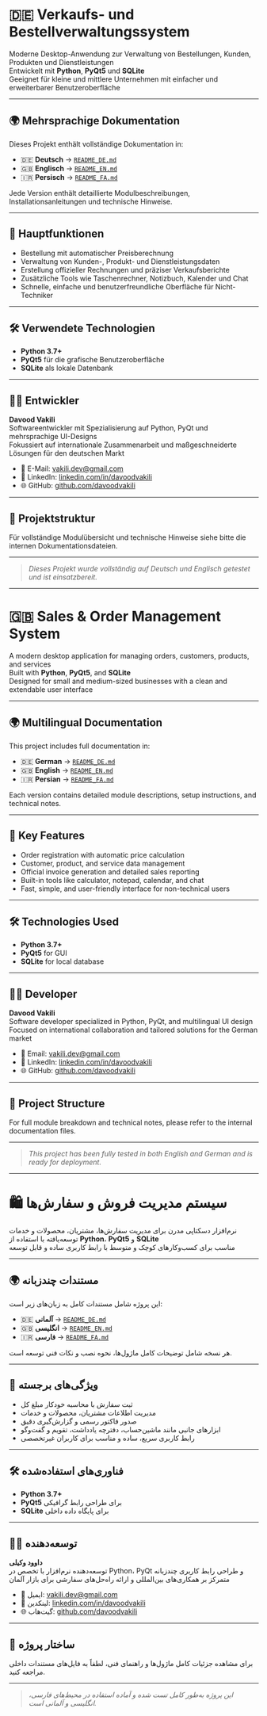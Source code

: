 # 🇩🇪 Verkaufs- und Bestellverwaltungssystem

Moderne Desktop-Anwendung zur Verwaltung von Bestellungen, Kunden, Produkten und Dienstleistungen  
Entwickelt mit **Python**, **PyQt5** und **SQLite**  
Geeignet für kleine und mittlere Unternehmen mit einfacher und erweiterbarer Benutzeroberfläche

---

## 🌍 Mehrsprachige Dokumentation

Dieses Projekt enthält vollständige Dokumentation in:

- 🇩🇪 **Deutsch** → [`README_DE.md`](./README_DE.md)  
- 🇬🇧 **Englisch** → [`README_EN.md`](./README_EN.md)  
- 🇮🇷 **Persisch** → [`README_FA.md`](./README_FA.md)

Jede Version enthält detaillierte Modulbeschreibungen, Installationsanleitungen und technische Hinweise.

---

## 🚀 Hauptfunktionen

- Bestellung mit automatischer Preisberechnung  
- Verwaltung von Kunden-, Produkt- und Dienstleistungsdaten  
- Erstellung offizieller Rechnungen und präziser Verkaufsberichte  
- Zusätzliche Tools wie Taschenrechner, Notizbuch, Kalender und Chat  
- Schnelle, einfache und benutzerfreundliche Oberfläche für Nicht-Techniker

---

## 🛠️ Verwendete Technologien

- **Python 3.7+**  
- **PyQt5** für die grafische Benutzeroberfläche  
- **SQLite** als lokale Datenbank

---

## 👨‍💻 Entwickler

**Davood Vakili**  
Softwareentwickler mit Spezialisierung auf Python, PyQt und mehrsprachige UI-Designs  
Fokussiert auf internationale Zusammenarbeit und maßgeschneiderte Lösungen für den deutschen Markt

- 📧 E-Mail: vakili.dev@gmail.com  
- 💼 LinkedIn: [linkedin.com/in/davoodvakili](https://linkedin.com/in/davoodvakili)  
- 🌐 GitHub: [github.com/davoodvakili](https://github.com/davoodvakili)

---

## 📁 Projektstruktur

Für vollständige Modulübersicht und technische Hinweise siehe bitte die internen Dokumentationsdateien.

---

> _Dieses Projekt wurde vollständig auf Deutsch und Englisch getestet und ist einsatzbereit._


---


# 🇬🇧 Sales & Order Management System

A modern desktop application for managing orders, customers, products, and services  
Built with **Python**, **PyQt5**, and **SQLite**  
Designed for small and medium-sized businesses with a clean and extendable user interface

---

## 🌍 Multilingual Documentation

This project includes full documentation in:

- 🇩🇪 **German** → [`README_DE.md`](./README_DE.md)  
- 🇬🇧 **English** → [`README_EN.md`](./README_EN.md)  
- 🇮🇷 **Persian** → [`README_FA.md`](./README_FA.md)

Each version contains detailed module descriptions, setup instructions, and technical notes.

---

## 🚀 Key Features

- Order registration with automatic price calculation  
- Customer, product, and service data management  
- Official invoice generation and detailed sales reporting  
- Built-in tools like calculator, notepad, calendar, and chat  
- Fast, simple, and user-friendly interface for non-technical users

---

## 🛠️ Technologies Used

- **Python 3.7+**  
- **PyQt5** for GUI  
- **SQLite** for local database

---

## 👨‍💻 Developer

**Davood Vakili**  
Software developer specialized in Python, PyQt, and multilingual UI design  
Focused on international collaboration and tailored solutions for the German market

- 📧 Email: vakili.dev@gmail.com  
- 💼 LinkedIn: [linkedin.com/in/davoodvakili](https://linkedin.com/in/davoodvakili)  
- 🌐 GitHub: [github.com/davoodvakili](https://github.com/davoodvakili)

---

## 📁 Project Structure

For full module breakdown and technical notes, please refer to the internal documentation files.

---

> _This project has been fully tested in both English and German and is ready for deployment._


---


# 🛍️ سیستم مدیریت فروش و سفارش‌ها

نرم‌افزار دسکتاپی مدرن برای مدیریت سفارش‌ها، مشتریان، محصولات و خدمات  
توسعه‌یافته با استفاده از **Python**، **PyQt5** و **SQLite**  
مناسب برای کسب‌وکارهای کوچک و متوسط با رابط کاربری ساده و قابل توسعه

---

## 🌍 مستندات چندزبانه

این پروژه شامل مستندات کامل به زبان‌های زیر است:

- 🇩🇪 **آلمانی** → [`README_DE.md`](./README_DE.md)  
- 🇬🇧 **انگلیسی** → [`README_EN.md`](./README_EN.md)  
- 🇮🇷 **فارسی** → [`README_FA.md`](./README_FA.md)

هر نسخه شامل توضیحات کامل ماژول‌ها، نحوه نصب و نکات فنی توسعه است.

---

## 🚀 ویژگی‌های برجسته

- ثبت سفارش با محاسبه خودکار مبلغ کل  
- مدیریت اطلاعات مشتریان، محصولات و خدمات  
- صدور فاکتور رسمی و گزارش‌گیری دقیق  
- ابزارهای جانبی مانند ماشین‌حساب، دفترچه یادداشت، تقویم و گفت‌وگو  
- رابط کاربری سریع، ساده و مناسب برای کاربران غیرتخصصی

---

## 🛠️ فناوری‌های استفاده‌شده

- **Python 3.7+**  
- **PyQt5** برای طراحی رابط گرافیکی  
- **SQLite** برای پایگاه داده داخلی

---

## 👨‍💻 توسعه‌دهنده

**داوود وکیلی**  
توسعه‌دهنده نرم‌افزار با تخصص در Python، PyQt و طراحی رابط کاربری چندزبانه  
متمرکز بر همکاری‌های بین‌المللی و ارائه راه‌حل‌های سفارشی برای بازار آلمان

- 📧 ایمیل: vakili.dev@gmail.com  
- 💼 لینکدین: [linkedin.com/in/davoodvakili](https://linkedin.com/in/davoodvakili)  
- 🌐 گیت‌هاب: [github.com/davoodvakili](https://github.com/davoodvakili)

---

## 📁 ساختار پروژه

برای مشاهده جزئیات کامل ماژول‌ها و راهنمای فنی، لطفاً به فایل‌های مستندات داخلی مراجعه کنید.

---

> _این پروژه به‌طور کامل تست شده و آماده استفاده در محیط‌های فارسی، انگلیسی و آلمانی است._
